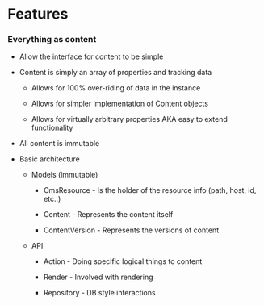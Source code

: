Features
========

### Everything as content ###

- Allow the interface for content to be simple

- Content is simply an array of properties and tracking data

    - Allows for 100% over-riding of data in the instance
    
    - Allows for simpler implementation of Content objects
    
    - Allows for virtually arbitrary properties AKA easy to extend functionality
    
- All content is immutable

- Basic architecture

    - Models (immutable)
    
        - CmsResource - Is the holder of the resource info (path, host, id, etc..)
        
        - Content - Represents the content itself
        
        - ContentVersion - Represents the versions of content 
        
     - API
     
        - Action - Doing specific logical things to content
        
        - Render - Involved with rendering
        
        - Repository - DB style interactions
